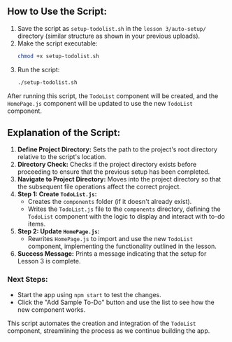 ## **How to Use the Script:**
1. Save the script as `setup-todolist.sh` in the `lesson 3/auto-setup/` directory (similar structure as shown in your previous uploads).
2. Make the script executable:
   ```bash
   chmod +x setup-todolist.sh
   ```
3. Run the script:
   ```bash
   ./setup-todolist.sh
   ```

After running this script, the `TodoList` component will be created, and the `HomePage.js` component will be updated to use the new `TodoList` component.

## **Explanation of the Script:**
1. **Define Project Directory:** Sets the path to the project's root directory relative to the script's location.
2. **Directory Check:** Checks if the project directory exists before proceeding to ensure that the previous setup has been completed.
3. **Navigate to Project Directory:** Moves into the project directory so that the subsequent file operations affect the correct project.
4. **Step 1: Create `TodoList.js`:**
   - Creates the `components` folder (if it doesn't already exist).
   - Writes the `TodoList.js` file to the `components` directory, defining the `TodoList` component with the logic to display and interact with to-do items.
5. **Step 2: Update `HomePage.js`:**
   - Rewrites `HomePage.js` to import and use the new `TodoList` component, implementing the functionality outlined in the lesson.
6. **Success Message:** Prints a message indicating that the setup for Lesson 3 is complete.

### **Next Steps:**
- Start the app using `npm start` to test the changes.
- Click the "Add Sample To-Do" button and use the list to see how the new component works.

This script automates the creation and integration of the `TodoList` component, streamlining the process as we continue building the app.